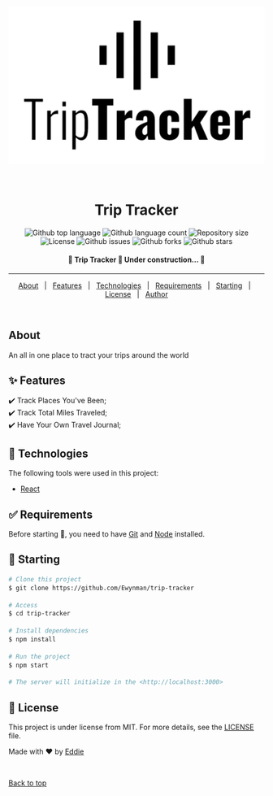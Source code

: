 <div align="center" id="top"> 
  <img src="./src/Images/Logo.png" alt="Trip Tracker" />

&#xa0;

  <!-- <a href="https://triptracker.netlify.app">Demo</a> -->
</div>

<h1 align="center">Trip Tracker</h1>

<p align="center">
  <img alt="Github top language" src="https://img.shields.io/github/languages/top/Ewynman/trip-tracker?color=56BEB8">

  <img alt="Github language count" src="https://img.shields.io/github/languages/count/Ewynman/trip-tracker?color=56BEB8">

  <img alt="Repository size" src="https://img.shields.io/github/repo-size/Ewynman/trip-tracker?color=56BEB8">

  <img alt="License" src="https://img.shields.io/github/license/Ewynman/trip-tracker?color=56BEB8">

  <img alt="Github issues" src="https://img.shields.io/github/issues/Ewynman/trip-tracker?color=56BEB8" />

  <img alt="Github forks" src="https://img.shields.io/github/forks/Ewynman/trip-tracker?color=56BEB8" />

  <img alt="Github stars" src="https://img.shields.io/github/stars/Ewynman/trip-tracker?color=56BEB8" />
</p>

<!-- Status -->

<h4 align="center">
	🚧  Trip Tracker 🚀 Under construction...  🚧
</h4>

<hr>

<p align="center">
  <a href="#dart-about">About</a> &#xa0; | &#xa0; 
  <a href="#sparkles-features">Features</a> &#xa0; | &#xa0;
  <a href="#rocket-technologies">Technologies</a> &#xa0; | &#xa0;
  <a href="#white_check_mark-requirements">Requirements</a> &#xa0; | &#xa0;
  <a href="#checkered_flag-starting">Starting</a> &#xa0; | &#xa0;
  <a href="#memo-license">License</a> &#xa0; | &#xa0;
  <a href="https://github.com/Ewynman" target="_blank">Author</a>
</p>

<br>

## About

An all in one place to tract your trips around the world

## :sparkles: Features

:heavy_check_mark: Track Places You've Been;\
:heavy_check_mark: Track Total Miles Traveled;\
:heavy_check_mark: Have Your Own Travel Journal;

## :rocket: Technologies

The following tools were used in this project:

- [React](https://pt-br.reactjs.org/)

## :white_check_mark: Requirements

Before starting :checkered_flag:, you need to have [Git](https://git-scm.com) and [Node](https://nodejs.org/en/) installed.

## :checkered_flag: Starting

```bash
# Clone this project
$ git clone https://github.com/Ewynman/trip-tracker

# Access
$ cd trip-tracker

# Install dependencies
$ npm install

# Run the project
$ npm start

# The server will initialize in the <http://localhost:3000>
```

## :memo: License

This project is under license from MIT. For more details, see the [LICENSE](LICENSE.md) file.

Made with :heart: by <a href="https://github.com/Ewynman" target="_blank">Eddie</a>

&#xa0;

<a href="#top">Back to top</a>
